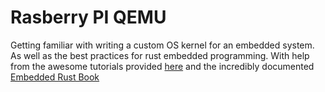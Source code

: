 
# Rasberry PI QEMU
Getting familiar with writing a custom OS kernel for an embedded system. As well as the best practices for rust embedded programming. With help from the awesome tutorials provided [here](https://github.com/rust-embedded/rust-raspberrypi-OS-tutorials) and the incredibly documented [Embedded Rust Book](https://docs.rust-embedded.org/book/)